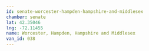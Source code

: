 ```yaml
---
id: senate-worcester-hampden-hampshire-and-middlesex
chamber: senate
lat: 42.35046
lng: -72.11455
name: Worcester, Hampden, Hampshire and Middlesex
van_id: 038
---
```

